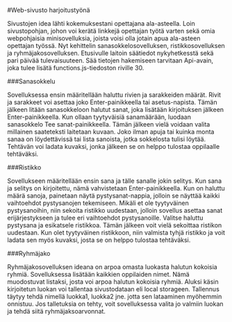 #Web-sivusto harjoitustyönä

Sivustojen idea lähti kokemuksestani opettajana ala-asteella. Loin sivustopohjan, johon voi kerätä linkkejä opettajan työtä varten sekä omia webpohjaisia minisovelluksia, 
joista voisi olla jotain apua ala-asteen opettajan työssä. Nyt kehittelin sanasokkelosovelluksen, ristikkosovelluksen ja ryhmäjakosovelluksen. Etusivulle laitoin säätiedot
nykyhetkesstä sekä pari päivää tulevaisuuteen. Sää tietojen hakemiseen tarvitaan Api-avain, joka tulee lisätä functions.js-tiedoston riville 30. 

###Sanasokkelu

Sovelluksessa ensin määritellään haluttu rivien ja sarakkeiden määrät. Rivit ja sarakkeet voi asettaa joko Enter-painikkeella tai asetus-napista. Tämän jälkeen litään sanasokkeloon
halutut sanat, joka lisätään kirjoituksen jälkeen Enter-painikkeella. Kun ollaan tyytyväisiä sanamäärään, luodaan sanasokkelo Tee sanat-painikkeella. Tämän jälkeen vielä voidaan 
valita millainen saateteksti laitetaan kuvaan. Joko ilman apuja tai kuinka monta sanaa on löydettävissä tai lista sanoista, jotka sokkelosta tulisi löytää. Tehtävän voi ladata 
kuvaksi, jonka jälkeen se on helppo tulostaa oppilaalle tehtäväksi. 

###Ristikko

Sovellukseen määritellään ensin sana ja tälle sanalle jokin selitys. Kun sana ja selitys on kirjoitettu, nämä vahvistetaan Enter-painikkeella. Kun on haluttu määrä sanoja, painetaan 
näytä pystysanat-nappia, jolloin se näyttää kaikki vaihtoehdot pystysanojen tekemiseen. Mikäli et ole tyytyväinen pystysanoihin, niin sekoita ristikko uudestaan, jolloin
sovellus asettaa sanat erijärjestykseen ja tulee eri vaihtoehdot pystysanoille. Valitse haluttu pystysana ja esikatsele ristikkoa. Tämän jälkeen voit vielä sekoittaa ristikon
uudestaan. Kun olet tyytyväinen ristikkoon, niin valmista tyhjä ristikko ja voit ladata sen myös kuvaksi, josta se on helppo tulostaa tehtäväksi.

###Ryhmäjako

Ryhmäjakosovelluksen ideana on arpoa omasta luokasta halutun kokoisia ryhmiä. Sovelluksessa lisätään kaikkien oppilaiden nimet. Nämä muodostuvat listaksi, josta voi arpoa halutun
kokoisia ryhmiä. Aluksi käsin kirjoitetun luokan voi tallentaa sivustodataan eli local storageen. Tallennus täytyy tehdä nimellä luokka1, luokka2 jne. jotta sen lataaminen myöhemmin
onnistuu. Jos talletuksia on tehty, voit sovelluksessa valita jo valmiin luokan ja tehdä siitä ryhmäjaksoarvonnat. 
